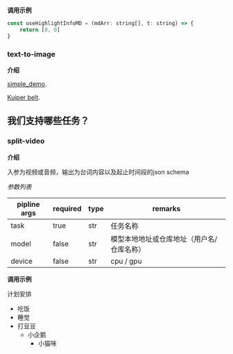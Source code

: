 **调用示例**

```js
const useHighlightInfoMD = (mdArr: string[], t: string) => {
    return [0, 0]
}
```

### text-to-image
**介绍**

[simple_demo](simple-demo).

[Kuiper belt](https://en.wikipedia.org/wiki/Kuiper_belt).
## 我们支持哪些任务？

### split-video

**介绍**

入参为视频或音频，输出为台词内容以及起止时间段的json schema

*参数列表*

| pipline args | required | type | remarks                                   |
| ------------ | -------- | ---- | ----------------------------------------- |
| task         | true     | str  | 任务名称                                  |
| model        | false    | str  | 模型本地地址或仓库地址（用户名/仓库名称） |
| device       | false    | str  | cpu / gpu                                 |

**调用示例**

计划安排

+ 吃饭
+ 睡觉
+ 打豆豆
    - 小企鹅
        * 小猫咪
